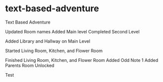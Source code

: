 # text-based-adventure
Text Based Adventure

Updated Room names
Added Main level
Completed Second Level

Added Library and Hallway on Main Level

Started Living Room, Kitchen, and Flower Room

Finished Living Room, Kitchen, and Flower Room
Added Odd Note 1
Added Parents Room Unlocked

Test